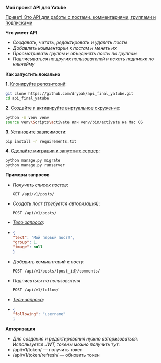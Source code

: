 <strong>Мой проект API для Yatube</strong>

<ins>Привет! Это API для работы с постами, комментариями, группами и подписками</ins>


**Что умеет API**

- *Создавать, читать, редактировать и удалять посты*  
- *Добавлять комментарии к постам и менять их*  
- *Просматривать группы и объеденять посты по группам*  
- *Подписываться на других пользователей и искать подписки по никнейму*  


**Как запустить локально**

**1.** <ins>Клонируйте репозиторий</ins>:
```bash
git clone https://github.com/drypak/api_final_yatube.git
cd api_final_yatube
```

**2.** <ins>Создайте и активируйте виртуальное окружение</ins>:
```bash
python -m venv venv
source venv\Scripts\activate или venv/bin/activate на Mac OS
```

**3.** <ins>Установите зависимости</ins>:
```bash
pip install -r requirements.txt
```

**4.** <ins>Сделайте миграции и запустите сервер</ins>:
```bash
python manage.py migrate
python manage.py runserver
```


**Примеры запросов**
- *Получить список постов*:
  ```http
  GET /api/v1/posts/
  ```
  
- *Создать пост (требуется авторизация)*:
  ```http
  POST /api/v1/posts/  
  ```
- *<ins>Тело запроса*</ins>:
- ```json
  {  
  "text": "Мой первый пост!",  
  "group": 1,  
  "image": null  
  }
  ```
- *Добавить комментарий к посту*:
  ```http  
  POST /api/v1/posts/{post_id}/comments/
  ```
- *Подписаться на пользователя*
  ```http
  POST /api/v1/follow/
  ```
- *<ins>Тело запроса*</ins>:
- ```json
  {  
  "following": "username"  
  }
  ```


**Авторизация** 
- *Для создания и редактирования нужно авторизоваться. Используется JWT, токены можно получить тут*:
- /api/v1/token/ — получить токен  
- /api/v1/token/refresh/ — обновить токен  


